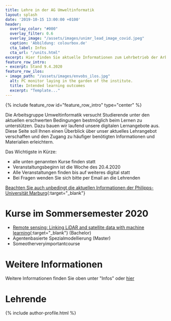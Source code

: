 ```yaml
---
title: Lehre in der AG Umweltinformatik
layout: splash
date: '2019-10-15 13:00:00 +0100'
header:
  overlay_color: "#000"
  overlay_filter: 0.6
  overlay_image: "/assets/images/unimr_lead_image_covid.jpeg"
  caption: 'Abbildung: colourbox.de'
  cta_label: Infos
  cta_url: "/units.html"
excerpt: Hier finden Sie aktuelle Informationen zum Lehrbetrieb der Arbeitsgruppe Umweltinformatik 
feature_row_intro:
- excerpt: Stand 9.4.2020
feature_row_ilos:
- image_path: "/assets/images/envobs_ilos.jpg"
  alt: PC monitor laying in the garden of the institute.
  title: Intended learning outcomes
  excerpt: "Template..."
---
```


{% include feature_row id="feature_row_intro" type="center" %}

Die Arbeitsgruppe Umweltinformatik versucht Studierende unter den aktuellen erschwerten Bedingungen bestmöglich beim Lernen zu unterstützen. 
Dazu bauen wir laufend unsere digitalen Lernangebote aus. 
Diese Seite soll Ihnen einen Überblick über unser aktuelles Lehrangebot verschaffen und den Zugang zu häufiger benötigten Informationen und Materialien erleichtern.

Das Wichtigste in Kürze:

* alle unten genannten Kurse finden statt
* Veranstaltungsbeginn ist die Woche des 20.4.2020
* Alle Veranstaltungen finden bis auf weiteres digital statt
* Bei Fragen wenden Sie sich bitte per Email an die Lehrenden

[Beachten Sie auch unbedingt die aktuellen Informationen der Philipps-Universität Marburg](https://www.uni-marburg.de/de/universitaet/administration/sicherheit/coronavirus){:target="_blank"}


# Kurse im Sommersemester 2020

* [Remote sensing: Linking LiDAR and satellite data with machine learning](https://geomoer.github.io/moer-bsc-project-seminar-remote-sensing/){:target="_blank"} (Bachelor)
* Agentenbasierte Spezialmodellierung (Master)
* Someotherveryimportantcourse




# Weitere Informationen

Weitere Informationen finden Sie oben unter "Infos" oder [hier](units.html)




# Lehrende
{% include author-profile.html %}



